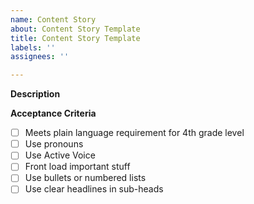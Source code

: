 ```yaml
---
name: Content Story
about: Content Story Template
title: Content Story Template
labels: ''
assignees: ''

---
```


**Description**


**Acceptance Criteria**
- [ ] Meets plain language requirement for 4th grade level
- [ ] Use pronouns
- [ ] Use Active Voice
- [ ] Front load important stuff
- [ ] Use bullets or numbered lists
- [ ] Use clear headlines in sub-heads
